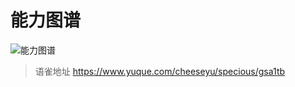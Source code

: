 # 能力图谱
![能力图谱](https://github.com浅短小记/_images/985bd599-fea6-4ac5-af99-b73f57c42af7.png)
<br>
  
> 语雀地址 https://www.yuque.com/cheeseyu/specious/gsa1tb